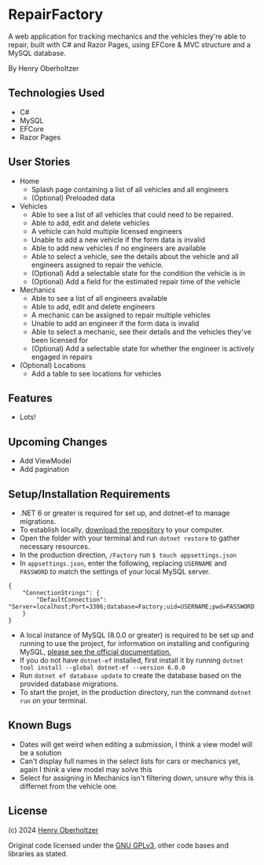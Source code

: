 # RepairFactory

A web application for tracking mechanics and the vehicles they're able to repair, built with C# and Razor Pages, using EFCore & MVC structure and a MySQL database.

By Henry Oberholtzer

## Technologies Used

- C#
- MySQL
- EFCore
- Razor Pages

## User Stories
- Home
    - Splash page containing a list of all vehicles and all engineers
    - (Optional) Preloaded data
- Vehicles
    * Able to see a list of all vehicles that could need to be repaired.
    * Able to add, edit and delete vehicles
    * A vehicle can hold multiple licensed engineers
    * Unable to add a new vehicle if the form data is invalid
    * Able to add new vehicles if no engineers are available
    * Able to select a vehicle, see the details about the vehicle and all engineers assigned to repair the vehicle.
    - (Optional) Add a selectable state for the condition the vehicle is in
    - (Optional) Add a field for the estimated repair time of the vehicle
- Mechanics
    * Able to see a list of all engineers available
    * Able to add, edit and delete engineers
    * A mechanic can be assigned to repair multiple vehicles
    * Unable to add an engineer if the form data is invalid
    * Able to select a mechanic, see their details and the vehicles they've been licensed for
    - (Optional) Add a selectable state for whether the engineer is actively engaged in repairs
- (Optional) Locations
    - Add a table to see locations for vehicles

## Features
- Lots!

## Upcoming Changes
- Add ViewModel
- Add pagination

## Setup/Installation Requirements

- .NET 6 or greater is required for set up, and dotnet-ef to manage migrations.
- To establish locally, [download the repository](https://github.com/henry-oberholtzer/Factory/archive/refs/heads/main.zip) to your computer.
- Open the folder with your terminal and run `dotnet restore` to gather necessary resources.
- In the production direction, `/Factory` run `$ touch appsettings.json`
- In `appsettings.json`, enter the following, replacing `USERNAME` and `PASSWORD` to match the settings of your local MySQL server.
  
```
{
    "ConnectionStrings": {
        "DefaultConnection": "Server=localhost;Port=3306;database=Factory;uid=USERNAME;pwd=PASSWORD;"
    }
}
```
- A local instance of MySQL (8.0.0 or greater) is required to be set up and running to use the project, for information on installing and configuring MySQL, [please see the official documentation.](https://dev.mysql.com/doc/mysql-installation-excerpt/8.3/en/)
- If you do not have `dotnet-ef` installed, first install it by running `dotnet tool install --global dotnet-ef --version 6.0.0`
- Run `dotnet ef database update` to create the database based on the provided database migrations.
- To start the projet, in the production directory, run the command `dotnet run` on your terminal.

## Known Bugs

- Dates will get weird when editing a submission, I think a view model will be a solution
- Can't display full names in the select lists for cars or mechanics yet, again I think a view model may solve this
- Select for assigning in Mechanics isn't filtering down, unsure why this is differnet from the vehicle one.

## License

(c) 2024 [Henry Oberholtzer](https://www.henryoberholtzer.com/)

Original code licensed under the [GNU GPLv3](https://www.gnu.org/licenses/gpl-3.0.en.html#license), other code bases and libraries as stated.
